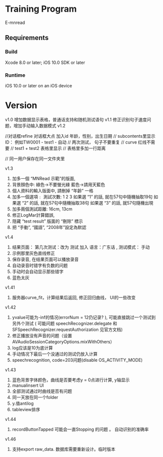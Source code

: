 # Training Program

E-mnread

## Requirements

### Build

Xcode 8.0 or later; iOS 10.0 SDK or later

### Runtime

iOS 10.0 or later on an iOS device

# Version

v1.0 增加数据显示表格，普通话支持和随机测试语句
v1.1 修正识别句子速度问题，增加手动输入数据模式
v1.2

//对话框refine 对话框大点 加入id 年龄，性别，出生日期
// subcontents里显示ID： 例如TW0001 - test1 - 自动
// 两次测试， 句子不要重复
// curve 红线不需要
// test1 + test2 表格里显示
// 表格里多加一行距离

// 同一用户保存在同一文件夹里

v1.3
1.    加多一個 “MNRead 示範”的版面,
2.    背景顏色中:     綠色→不要螢光綠
藍色→請用天藍色
3.    個人資料的輸入版面中, 請刪掉 “年齡” 一格
4.    加多一個選項﹕
測試次數: 1  2  3
如果選 “1” 的話, 就在57句中隨機抽取19句
如果選 “2” 的話, 就在57句中隨機抽取38句
如果選 “3” 的話, 就57句隨機出現
5.    加多兩個測試距離: 16cm, 13cm
6.    修正LogMar計算錯誤,
7.    隠藏 “test result” 版面的 “刪除” 標示
8.    把 “手動”, “國語”, “2008年”設定為默認


v1.4
1. 结果页面： 第几次测试：改为  测试
                    加入     语言：广东话 , 测试模式： 手动
2. 示例那里灰色直线修正
3. 保存录音, 在结果页面可以播放录音
4. 自动录音时错字有负数的问题
5. 手动时会自动显示那些错字
6. 蓝色太灰

v1.41
1.  服务器curve_fit，计算结果后返回, 修正回归曲线， UI的一些改变

v1.42

1. yvalue可能为-inf的情况(errorNum = 12仍记录? ), 可能直接跳过一个测试到另外个测试
(  可能问题 speechRecognizer.delegate 和 SFSpeechRecognizer.requestAuthorization 见官方文档)
2. 修正播放没有声音的问题（设置AVAudioSessionCategoryOptions.mixWithOthers）
3. log应该是10为底计算
4. 手动情况下最后一个没通过的测试仍放入计算
5. speechrecognition, code=203问题(disable OS_ACTIVITY_MODE)

v1.43
1. 蓝色背景字体颜色，曲线是否要考虑y = 0点进行计算, y轴显示
2. manualinsert UI
3. 全部测试通过时曲线是否有问题
4. 同一天放在同一个folder
5.  y.值antilog
6.  tableview排序

v1.44
1. recordButtonTapped 可能会一直Stopping 的问题 。 自动识别的准确率

 v1.46
 1. 支持export raw_data. 数据库需要重新设计。临时版本
                    


